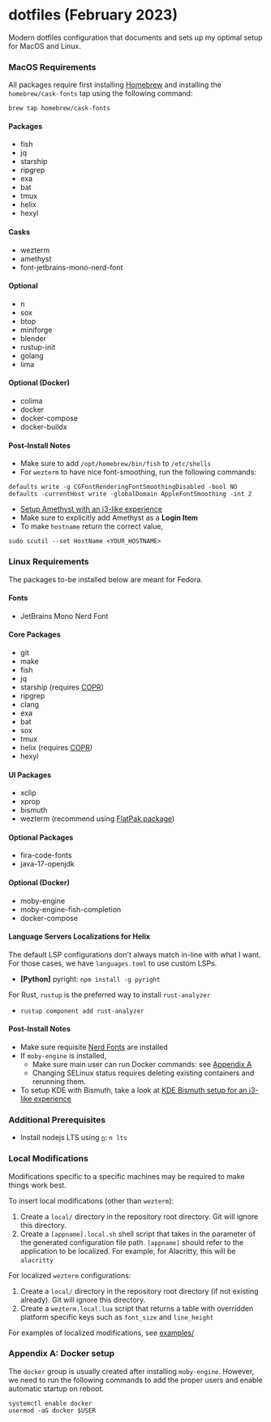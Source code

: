 # dotfiles (February 2023)
Modern dotfiles configuration that documents and sets up my optimal setup for MacOS and Linux.

### MacOS Requirements
All packages require first installing [Homebrew](https://brew.sh) and installing the `homebrew/cask-fonts` tap using the following command:
```
brew tap homebrew/cask-fonts
```

#### Packages
 * fish
 * jq
 * starship
 * ripgrep
 * exa
 * bat
 * tmux
 * helix
 * hexyl

#### Casks
 * wezterm
 * amethyst
 * font-jetbrains-mono-nerd-font

#### Optional
 * n
 * sox
 * btop
 * miniforge
 * blender
 * rustup-init
 * golang
 * lima

 #### Optional (Docker)
 * colima
 * docker
 * docker-compose
 * docker-buildx
 
#### Post-Install Notes
 * Make sure to add `/opt/homebrew/bin/fish` to `/etc/shells`
 * For `wezterm` to have nice font-smoothing, run the following commands:
```
defaults write -g CGFontRenderingFontSmoothingDisabled -bool NO
defaults -currentHost write -globalDomain AppleFontSmoothing -int 2
```
 * [Setup Amethyst with an i3-like experience](amethyst/README.md)
 * Make sure to explicitly add Amethyst as a **Login Item**
 * To make `hostname` return the correct value,
 ```
 sudo scutil --set HostName <YOUR_HOSTNAME>
 ```
 
### Linux Requirements
The packages to-be installed below are meant for Fedora.

#### Fonts
 * JetBrains Mono Nerd Font

#### Core Packages
 * git
 * make
 * fish
 * jq
 * starship (requires [COPR](https://copr.fedorainfracloud.org/coprs/atim/starship/))
 * ripgrep
 * clang
 * exa
 * bat
 * sox
 * tmux
 * helix (requires [COPR](https://copr.fedorainfracloud.org/coprs/varlad/helix/))
 * hexyl

#### UI Packages
 * xclip
 * xprop
 * bismuth
 * wezterm (recommend using [FlatPak package](https://wezfurlong.org/wezterm/install/linux.html))
 
#### Optional Packages
 * fira-code-fonts
 * java-17-openjdk

#### Optional (Docker)
 * moby-engine
 * moby-engine-fish-completion
 * docker-compose

#### Language Servers Localizations for Helix
The default LSP configurations don't always match in-line with what I want. For those cases, we have `languages.toml` to use custom LSPs.
 * **\[Python\]** pyright: `npm install -g pyright`

For Rust, `rustup` is the preferred way to install `rust-analyzer`
 * `rustup component add rust-analyzer`

#### Post-Install Notes
 * Make sure requisite [Nerd Fonts](https://www.nerdfonts.com/font-downloads) are installed
 * If `moby-engine` is installed,
   * Make sure main user can run Docker commands: see [Appendix A](https://github.com/andermatt64/dotfiles/blob/main/README.md#appendix-a)
   * Changing SELinux status requires deleting existing containers and rerunning them.
 * To setup KDE with Bismuth, take a look at [KDE Bismuth setup for an i3-like experience](kde/README.md)

### Additional Prerequisites
 * Install nodejs LTS using [`n`](https://github.com/tj/n): `n lts`

### Local Modifications
Modifications specific to a specific machines may be required to make things work best. 

To insert local modifications (other than `wezterm`):
 1. Create a `local/` directory in the repository root directory. Git will ignore this directory.
 2. Create a `[appname].local.sh` shell script that takes in the parameter of the generated configuration file path. `[appname]` should refer to the application to be localized. For example, for Alacritty, this will be `alacritty`

For localized `wezterm` configurations:
 1. Create a `local/` directory in the repository root directory (if not existing already). Git will ignore this directory.
 2. Create a `wezterm.local.lua` script that returns a table with overridden platform specific keys such as `font_size` and `line_height`

For examples of localized modifications, see [examples/](examples/)

### Appendix A: Docker setup
The `docker` group is usually created after installing `moby-engine`. However, we need to run the following commands to add the proper users and enable automatic startup on reboot.
```
systemctl enable docker
usermod -aG docker $USER
```


